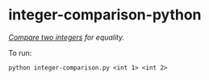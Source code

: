 # integer-comparison-python

*[Compare two integers](http://rosettacode.org/wiki/Integer_comparison) for equality.*

To run:
```
python integer-comparison.py <int 1> <int 2>
```
